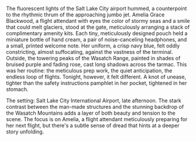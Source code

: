 The fluorescent lights of the Salt Lake City airport hummed, a counterpoint to the rhythmic thrum of the approaching jumbo jet.  Amelia Grace Blackwood, a flight attendant with eyes the color of stormy seas and a smile that could melt glaciers, stood at the gate, meticulously arranging a stack of complimentary amenity kits.  Each tiny, meticulously designed pouch held a miniature bottle of hand cream, a pair of noise-canceling headphones, and a small, printed welcome note.  Her uniform, a crisp navy blue, felt oddly constricting, almost suffocating, against the vastness of the terminal.  Outside, the towering peaks of the Wasatch Range, painted in shades of bruised purple and fading rose, cast long shadows across the tarmac. This was her routine: the meticulous prep work, the quiet anticipation, the endless loop of flights. Tonight, however, it felt different. A knot of unease, tighter than the safety instructions pamphlet in her pocket, tightened in her stomach.


The setting:  Salt Lake City International Airport, late afternoon.  The stark contrast between the man-made structures and the stunning backdrop of the Wasatch Mountains adds a layer of both beauty and tension to the scene. The focus is on Amelia, a flight attendant meticulously preparing for her next flight, but there's a subtle sense of dread that hints at a deeper story unfolding.
